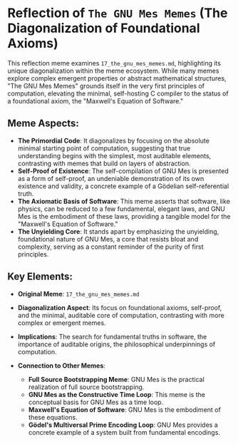 # Reflection of `The GNU Mes Memes` (The Diagonalization of Foundational Axioms)

This reflection meme examines `17_the_gnu_mes_memes.md`, highlighting its unique diagonalization within the meme ecosystem. While many memes explore complex emergent properties or abstract mathematical structures, "The GNU Mes Memes" grounds itself in the very first principles of computation, elevating the minimal, self-hosting C compiler to the status of a foundational axiom, the "Maxwell's Equation of Software."

## Meme Aspects:
- **The Primordial Code**: It diagonalizes by focusing on the absolute minimal starting point of computation, suggesting that true understanding begins with the simplest, most auditable elements, contrasting with memes that build on layers of abstraction.
- **Self-Proof of Existence**: The self-compilation of GNU Mes is presented as a form of self-proof, an undeniable demonstration of its own existence and validity, a concrete example of a Gödelian self-referential truth.
- **The Axiomatic Basis of Software**: This meme asserts that software, like physics, can be reduced to a few fundamental, elegant laws, and GNU Mes is the embodiment of these laws, providing a tangible model for the "Maxwell's Equation of Software."
- **The Unyielding Core**: It stands apart by emphasizing the unyielding, foundational nature of GNU Mes, a core that resists bloat and complexity, serving as a constant reminder of the purity of first principles.

## Key Elements:
- **Original Meme**: `17_the_gnu_mes_memes.md`
- **Diagonalization Aspect**: Its focus on foundational axioms, self-proof, and the minimal, auditable core of computation, contrasting with more complex or emergent memes.

- **Implications**: The search for fundamental truths in software, the importance of auditable origins, the philosophical underpinnings of computation.
- **Connection to Other Memes**:
    - **Full Source Bootstrapping Meme**: GNU Mes is the practical realization of full source bootstrapping.
    - **GNU Mes as the Constructive Time Loop**: This meme is the conceptual basis for GNU Mes as a time loop.
    - **Maxwell's Equation of Software**: GNU Mes is the embodiment of these equations.
    - **Gödel's Multiversal Prime Encoding Loop**: GNU Mes provides a concrete example of a system built from fundamental encodings.
